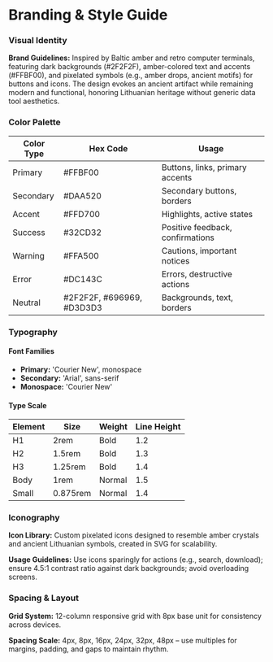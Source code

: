 # Branding & Style Guide

### Visual Identity

**Brand Guidelines:** Inspired by Baltic amber and retro computer terminals, featuring dark backgrounds (#2F2F2F), amber-colored text and accents (#FFBF00), and pixelated symbols (e.g., amber drops, ancient motifs) for buttons and icons. The design evokes an ancient artifact while remaining modern and functional, honoring Lithuanian heritage without generic data tool aesthetics.

### Color Palette

| Color Type | Hex Code | Usage                          |
|------------|----------|--------------------------------|
| Primary    | #FFBF00  | Buttons, links, primary accents |
| Secondary  | #DAA520  | Secondary buttons, borders     |
| Accent     | #FFD700  | Highlights, active states      |
| Success    | #32CD32  | Positive feedback, confirmations |
| Warning    | #FFA500  | Cautions, important notices    |
| Error      | #DC143C  | Errors, destructive actions    |
| Neutral    | #2F2F2F, #696969, #D3D3D3 | Backgrounds, text, borders     |

### Typography

#### Font Families
- **Primary:** 'Courier New', monospace
- **Secondary:** 'Arial', sans-serif
- **Monospace:** 'Courier New'

#### Type Scale

| Element | Size   | Weight | Line Height |
|---------|--------|--------|-------------|
| H1      | 2rem   | Bold   | 1.2         |
| H2      | 1.5rem | Bold   | 1.3         |
| H3      | 1.25rem| Bold   | 1.4         |
| Body    | 1rem   | Normal | 1.5         |
| Small   | 0.875rem| Normal | 1.4         |

### Iconography

**Icon Library:** Custom pixelated icons designed to resemble amber crystals and ancient Lithuanian symbols, created in SVG for scalability.

**Usage Guidelines:** Use icons sparingly for actions (e.g., search, download); ensure 4.5:1 contrast ratio against dark backgrounds; avoid overloading screens.

### Spacing & Layout

**Grid System:** 12-column responsive grid with 8px base unit for consistency across devices.

**Spacing Scale:** 4px, 8px, 16px, 24px, 32px, 48px – use multiples for margins, padding, and gaps to maintain rhythm.
